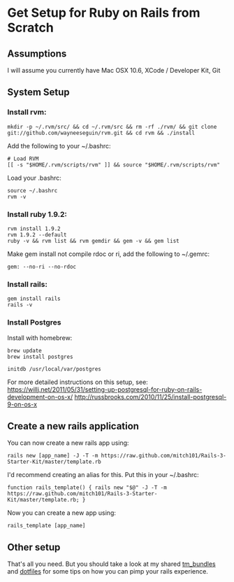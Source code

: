 # Get Setup for Ruby on Rails from Scratch

## Assumptions

I will assume you currently have Mac OSX 10.6, XCode / Developer Kit, Git

## System Setup

### Install rvm:

    mkdir -p ~/.rvm/src/ && cd ~/.rvm/src && rm -rf ./rvm/ && git clone git://github.com/wayneeseguin/rvm.git && cd rvm && ./install

Add the following to your ~/.bashrc:

    # Load RVM
    [[ -s "$HOME/.rvm/scripts/rvm" ]] && source "$HOME/.rvm/scripts/rvm"

Load your .bashrc:

    source ~/.bashrc
    rvm -v

### Install ruby 1.9.2:

    rvm install 1.9.2
    rvm 1.9.2 --default
    ruby -v && rvm list && rvm gemdir && gem -v && gem list

Make gem install not compile rdoc or ri, add the following to ~/.gemrc:
  
    gem: --no-ri --no-rdoc

### Install rails:

    gem install rails
    rails -v

### Install Postgres  

Install with homebrew:

    brew update
    brew install postgres

    initdb /usr/local/var/postgres

For more detailed instructions on this setup, see: https://willj.net/2011/05/31/setting-up-postgresql-for-ruby-on-rails-development-on-os-x/
http://russbrooks.com/2010/11/25/install-postgresql-9-on-os-x

## Create a new rails application

You can now create a new rails app using:

    rails new [app_name] -J -T -m https://raw.github.com/mitch101/Rails-3-Starter-Kit/master/template.rb
    
I'd recommend creating an alias for this. Put this in your ~/.bashrc:

    function rails_template() { rails new "$@" -J -T -m https://raw.github.com/mitch101/Rails-3-Starter-Kit/master/template.rb; }

Now you can create a new app using:

    rails_template [app_name]

## Other setup

That's all you need. But you should take a look at my shared [tm_bundles](https://github.com/mitch101/tm_bundles) and [dotfiles](https://github.com/mitch101/tm_bundles) for some tips on how you can pimp your rails experience.